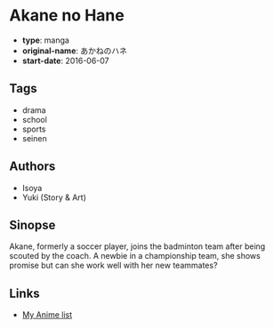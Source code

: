 # Akane no Hane

-   **type**: manga
-   **original-name**: あかねのハネ
-   **start-date**: 2016-06-07

## Tags

-   drama
-   school
-   sports
-   seinen

## Authors

-   Isoya
-   Yuki (Story & Art)

## Sinopse

Akane, formerly a soccer player, joins the badminton team after being scouted by the coach. A newbie in a championship team, she shows promise but can she work well with her new teammates?

## Links

-   [My Anime list](https://myanimelist.net/manga/106444/Akane_no_Hane)
